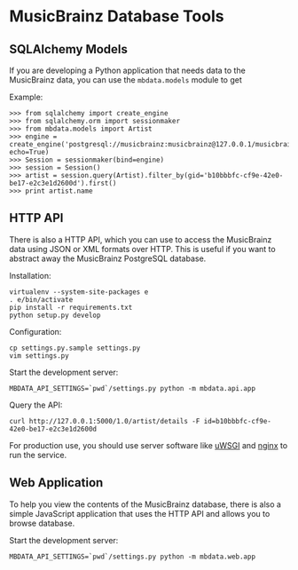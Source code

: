 MusicBrainz Database Tools
==========================

SQLAlchemy Models
-----------------

If you are developing a Python application that needs data to the MusicBrainz
data, you can use the `mbdata.models` module to get 

Example:

    >>> from sqlalchemy import create_engine
    >>> from sqlalchemy.orm import sessionmaker
    >>> from mbdata.models import Artist
    >>> engine = create_engine('postgresql://musicbrainz:musicbrainz@127.0.0.1/musicbrainz', echo=True)
    >>> Session = sessionmaker(bind=engine)
    >>> session = Session()
    >>> artist = session.query(Artist).filter_by(gid='b10bbbfc-cf9e-42e0-be17-e2c3e1d2600d').first()
    >>> print artist.name

HTTP API
--------

There is also a HTTP API, which you can use to access the MusicBrainz data using
JSON or XML formats over HTTP. This is useful if you want to abstract away the
MusicBrainz PostgreSQL database.

Installation:

    virtualenv --system-site-packages e
    . e/bin/activate
    pip install -r requirements.txt
    python setup.py develop

Configuration:

	cp settings.py.sample settings.py
	vim settings.py

Start the development server:

    MBDATA_API_SETTINGS=`pwd`/settings.py python -m mbdata.api.app

Query the API:

    curl http://127.0.0.1:5000/1.0/artist/details -F id=b10bbbfc-cf9e-42e0-be17-e2c3e1d2600d

For production use, you should use server software like
[uWSGI](http://projects.unbit.it/uwsgi/) and
[nginx](http://nginx.org/) to run the service.

Web Application
---------------

To help you view the contents of the MusicBrainz database, there is also a simple JavaScript
application that uses the HTTP API and allows you to browse database.

Start the development server:

    MBDATA_API_SETTINGS=`pwd`/settings.py python -m mbdata.web.app
